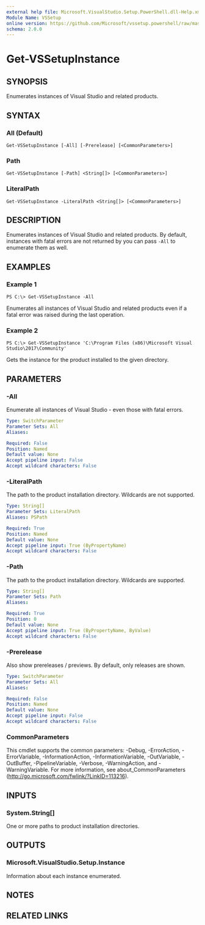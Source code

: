 ```yaml
---
external help file: Microsoft.VisualStudio.Setup.PowerShell.dll-Help.xml
Module Name: VSSetup
online version: https://github.com/Microsoft/vssetup.powershell/raw/master/docs/VSSetup/Get-VSSetupInstance.md
schema: 2.0.0
---
```


# Get-VSSetupInstance

## SYNOPSIS
Enumerates instances of Visual Studio and related products.

## SYNTAX

### All (Default)
```
Get-VSSetupInstance [-All] [-Prerelease] [<CommonParameters>]
```

### Path
```
Get-VSSetupInstance [-Path] <String[]> [<CommonParameters>]
```

### LiteralPath
```
Get-VSSetupInstance -LiteralPath <String[]> [<CommonParameters>]
```

## DESCRIPTION
Enumerates instances of Visual Studio and related products. By default, instances with fatal errors are not returned by you can pass `-All` to enumerate them as well.

## EXAMPLES

### Example 1
```
PS C:\> Get-VSSetupInstance -All
```

Enumerates all instances of Visual Studio and related products even if a fatal error was raised during the last operation.

### Example 2
```
PS C:\> Get-VSSetupInstance 'C:\Program Files (x86)\Microsoft Visual Studio\2017\Community'
```

Gets the instance for the product installed to the given directory.

## PARAMETERS

### -All
Enumerate all instances of Visual Studio - even those with fatal errors.

```yaml
Type: SwitchParameter
Parameter Sets: All
Aliases:

Required: False
Position: Named
Default value: None
Accept pipeline input: False
Accept wildcard characters: False
```

### -LiteralPath
The path to the product installation directory. Wildcards are not supported.

```yaml
Type: String[]
Parameter Sets: LiteralPath
Aliases: PSPath

Required: True
Position: Named
Default value: None
Accept pipeline input: True (ByPropertyName)
Accept wildcard characters: False
```

### -Path
The path to the product installation directory. Wildcards are supported.

```yaml
Type: String[]
Parameter Sets: Path
Aliases:

Required: True
Position: 0
Default value: None
Accept pipeline input: True (ByPropertyName, ByValue)
Accept wildcard characters: False
```

### -Prerelease
Also show prereleases / previews. By default, only releases are shown.

```yaml
Type: SwitchParameter
Parameter Sets: All
Aliases:

Required: False
Position: Named
Default value: None
Accept pipeline input: False
Accept wildcard characters: False
```

### CommonParameters
This cmdlet supports the common parameters: -Debug, -ErrorAction, -ErrorVariable, -InformationAction, -InformationVariable, -OutVariable, -OutBuffer, -PipelineVariable, -Verbose, -WarningAction, and -WarningVariable. For more information, see about_CommonParameters (http://go.microsoft.com/fwlink/?LinkID=113216).

## INPUTS

### System.String[]
One or more paths to product installation directories.

## OUTPUTS

### Microsoft.VisualStudio.Setup.Instance
Information about each instance enumerated.

## NOTES

## RELATED LINKS
